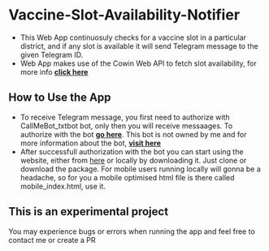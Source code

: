 # Vaccine-Slot-Availability-Notifier

- This Web App continuosuly checks for a vaccine slot in a particular district, and if any slot is available it will send Telegram message to the given Telegram ID.
- Web App makes use of the Cowin Web API to fetch slot availability, for more info <b>[click here](https://apisetu.gov.in/public/marketplace/api/cowin)</b>

## How to Use the App

- To receive Telegram message, you first need to authorize with CallMeBot_txtbot bot, only then you will receive messaages. To authorize with the bot <b>[go here](https://t.me/CallMeBot_txtbot)</b>. This bot is not owned by me and for more information about the bot, <b>[visit here](https://www.callmebot.com/)</b>
- After successfull authorization with the bot you can start using the website, either from [here](https://aswinkr77.github.io/Vaccine-Slot-Availability-Notifier/) or locally by downloading it. Just clone or download the package. For mobile users running locally will gonna be a headache, so for you a mobile optimised html file is there called mobile_index.html, use it.

## This is an experimental project
You may experience bugs or errors when running the app and feel free to contact me or create a PR



